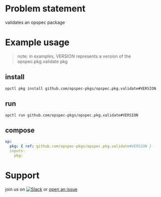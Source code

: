 # Problem statement
validates an opspec package

# Example usage

> note: in examples, VERSION represents a version of the opspec.pkg.validate pkg

## install

```shell
opctl pkg install github.com/opspec-pkgs/opspec.pkg.validate#VERSION
```

## run

```
opctl run github.com/opspec-pkgs/opspec.pkg.validate#VERSION
```

## compose

```yaml
op:
  pkg: { ref: github.com/opspec-pkgs/opspec.pkg.validate#VERSION }
  inputs:
    pkg:
```


# Support

join us on [![Slack](https://opspec-slackin.herokuapp.com/badge.svg)](https://opspec-slackin.herokuapp.com/)
or [open an issue](https://github.com/opspec-pkgs/opspec.pkg.validate/issues)
